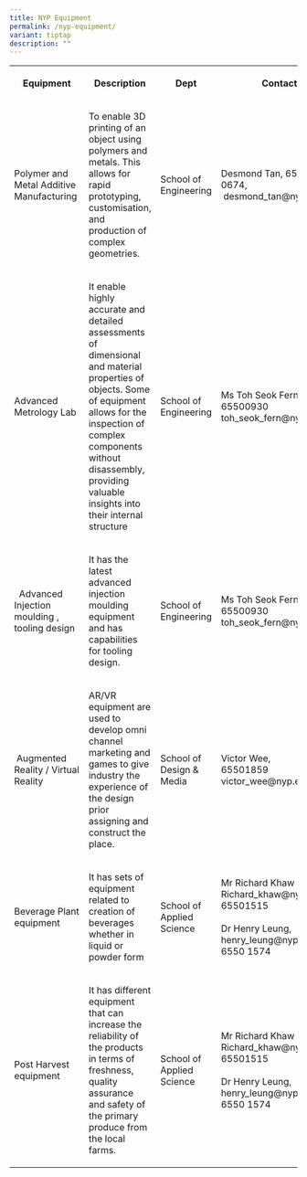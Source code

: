 ```yaml
---
title: NYP Equipment
permalink: /nyp-equipment/
variant: tiptap
description: ""
---
```

<p></p>
<table style="minWidth: 125px">
<colgroup>
<col>
<col>
<col>
<col>
<col>
</colgroup>
<tbody>
<tr>
<th rowspan="1" colspan="1">
<p>Equipment</p>
</th>
<th rowspan="1" colspan="1">
<p>Description</p>
</th>
<th rowspan="1" colspan="1">
<p>Dept</p>
</th>
<th rowspan="1" colspan="1">
<p>Contact</p>
</th>
<th rowspan="1" colspan="1">
<p>Keywords</p>
</th>
</tr>
<tr>
<td rowspan="1" colspan="1">
<p>Polymer and Metal Additive Manufacturing&nbsp;</p>
</td>
<td rowspan="1" colspan="1">
<p>To enable 3D printing of an object using polymers and metals. This allows
for rapid prototyping, customisation, and production of complex geometries.</p>
</td>
<td rowspan="1" colspan="1">
<p>School of Engineering</p>
</td>
<td rowspan="1" colspan="1">
<p>Desmond Tan, 6550-0674,
<br>&nbsp;desmond_tan@nyp.edu.sg</p>
</td>
<td rowspan="1" colspan="1">
<p>3D printing, Metal printing, Polymer printing , rapid prototyping</p>
</td>
</tr>
<tr>
<td rowspan="1" colspan="1">
<p>Advanced Metrology Lab</p>
</td>
<td rowspan="1" colspan="1">
<p>It enable highly accurate and detailed assessments of dimensional and
material properties of objects. Some of equipment allows for the inspection
of complex components without disassembly, providing valuable insights
into their internal structure</p>
</td>
<td rowspan="1" colspan="1">
<p>School of Engineering</p>
</td>
<td rowspan="1" colspan="1">
<p>Ms Toh Seok Fern
<br>65500930
<br>toh_seok_fern@nyp.edu.sg</p>
</td>
<td rowspan="1" colspan="1">
<p>Inspection, Complex components</p>
</td>
</tr>
<tr>
<td rowspan="1" colspan="1">
<p>&nbsp; Advanced Injection moulding , tooling design&nbsp;</p>
</td>
<td rowspan="1" colspan="1">
<p>It has the latest advanced injection moulding equipment and has capabilities
for tooling design.</p>
</td>
<td rowspan="1" colspan="1">
<p>School of Engineering</p>
</td>
<td rowspan="1" colspan="1">
<p>Ms Toh Seok Fern
<br>65500930
<br>toh_seok_fern@nyp.edu.sg</p>
</td>
<td rowspan="1" colspan="1">
<p>advanced injection moulding, tool design</p>
</td>
</tr>
<tr>
<td rowspan="1" colspan="1">
<p>&nbsp;Augmented Reality / Virtual Reality</p>
</td>
<td rowspan="1" colspan="1">
<p>AR/VR equipment are used to develop omni channel marketing and games to
give industry the experience of the design prior assigning and construct
the place.</p>
</td>
<td rowspan="1" colspan="1">
<p>School of Design &amp; Media</p>
</td>
<td rowspan="1" colspan="1">
<p>Victor Wee,
<br>65501859
<br>victor_wee@nyp.edu.sg</p>
</td>
<td rowspan="1" colspan="1">
<p>AR, VR, games, omni-channel marketing</p>
</td>
</tr>
<tr>
<td rowspan="1" colspan="1">
<p>Beverage Plant equipment&nbsp;</p>
</td>
<td rowspan="1" colspan="1">
<p>It has sets of equipment related to creation of beverages whether in liquid
or powder form</p>
</td>
<td rowspan="1" colspan="1">
<p>School of Applied Science</p>
</td>
<td rowspan="1" colspan="1">
<p>Mr Richard Khaw
<br>Richard_khaw@nyp.edu.sg
<br>65501515
<br>
<br>Dr Henry Leung, henry_leung@nyp.edu.sg
<br>6550 1574</p>
</td>
<td rowspan="1" colspan="1">
<p>beverage development, liquid, powder</p>
</td>
</tr>
<tr>
<td rowspan="1" colspan="1">
<p>Post Harvest equipment</p>
</td>
<td rowspan="1" colspan="1">
<p>It has different equipment that can increase the reliability of the products
in terms of freshness, quality assurance and safety of the primary produce
from the local farms.</p>
</td>
<td rowspan="1" colspan="1">
<p>School of Applied Science</p>
</td>
<td rowspan="1" colspan="1">
<p>Mr Richard Khaw
<br>Richard_khaw@nyp.edu.sg
<br>65501515
<br>
<br>Dr Henry Leung, henry_leung@nyp.edu.sg
<br>6550 1574</p>
</td>
<td rowspan="1" colspan="1">
<p>reliability, freshness, quality assurance</p>
</td>
</tr>
</tbody>
</table>
<p></p>